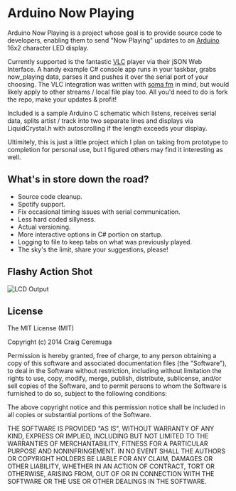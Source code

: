 Arduino Now Playing
=========

Arduino Now Playing is a project whose goal is to provide source code to developers, enabling them to send "Now Playing" updates to an [Arduino] 16x2 character LED display.

Currently supported is the fantastic [VLC] player via their jSON Web Interface. A handy example C# console app runs in your taskbar, grabs now_playing data, parses it and pushes it over the serial port of your choosing. The VLC integration was written with [soma fm] in mind, but would likely apply to other streams / local file play too. All you'd need to do is fork the repo, make your updates & profit!

Included is a sample Arduino C schematic which listens, receives serial data, splits artist / track into two separate lines and displays via LiquidCrystal.h with autoscrolling if the length exceeds your display.

Ultimitely, this is just a little project which I plan on taking from prototype to completion for personal use, but I figured others may find it interesting as well.

What's in store down the road?
----
  - Source code cleanup.
  - Spotify support.
  - Fix occasional timing issues with serial communication.
  - Less hard coded sillyness.
  - Actual versioning.
  - More interactive options in C# portion on startup.
  - Logging to file to keep tabs on what was previously played.
  - The sky's the limit, share your suggestions, please!

Flashy Action Shot
----

![LCD Output](http://i.imgur.com/cSCjJos.jpg "LCD Output")

License
-----------

The MIT License (MIT)

Copyright (c) 2014 Craig Ceremuga

Permission is hereby granted, free of charge, to any person obtaining a copy
of this software and associated documentation files (the "Software"), to deal
in the Software without restriction, including without limitation the rights
to use, copy, modify, merge, publish, distribute, sublicense, and/or sell
copies of the Software, and to permit persons to whom the Software is
furnished to do so, subject to the following conditions:

The above copyright notice and this permission notice shall be included in all
copies or substantial portions of the Software.

THE SOFTWARE IS PROVIDED "AS IS", WITHOUT WARRANTY OF ANY KIND, EXPRESS OR
IMPLIED, INCLUDING BUT NOT LIMITED TO THE WARRANTIES OF MERCHANTABILITY,
FITNESS FOR A PARTICULAR PURPOSE AND NONINFRINGEMENT. IN NO EVENT SHALL THE
AUTHORS OR COPYRIGHT HOLDERS BE LIABLE FOR ANY CLAIM, DAMAGES OR OTHER
LIABILITY, WHETHER IN AN ACTION OF CONTRACT, TORT OR OTHERWISE, ARISING FROM,
OUT OF OR IN CONNECTION WITH THE SOFTWARE OR THE USE OR OTHER DEALINGS IN THE
SOFTWARE.

[VLC]:http://www.videolan.org/vlc/index.html
[soma fm]:http://somafm.com/
[Arduino]:http://arduino.cc/
